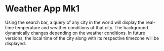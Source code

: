 # Weather App Mk1

Using the search bar, a query of any city in the world will display the real-time temperature and weather conditions of that city. The background dynamically changes
depending on the weather conditions. In future versions, the local time of the city along with its respective timezone will be displayed. 
